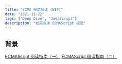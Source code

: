 ```yaml
---
title: "ECMA 规范解读 (WIP)"
date: "2021-11-22"
tags: ["Deep Dive", "JavaScript"]
description: "如何阅读 ECMAScript 规范"
---
```


## 背景

[ECMAScript 阅读指南（一）](https://zhuanlan.zhihu.com/p/262261803)
[ECMAScript 阅读指南（二）](https://zhuanlan.zhihu.com/p/262265857)
